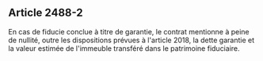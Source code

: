 Article 2488-2
----
En cas de fiducie conclue à titre de garantie, le contrat mentionne à peine de
nullité, outre les dispositions prévues à l'article 2018, la dette garantie et
la valeur estimée de l'immeuble transféré dans le patrimoine fiduciaire.
